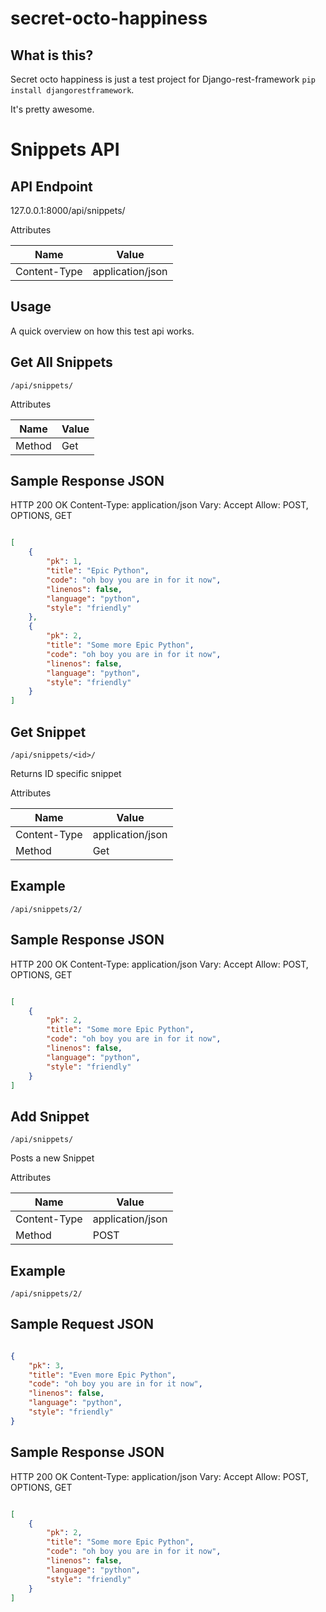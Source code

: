 secret-octo-happiness
=====================

What is this?
-------------

Secret octo happiness is just a test project for Django-rest-framework `pip install djangorestframework`. 

It's pretty awesome. 

Snippets API
============

API Endpoint
------------

127.0.0.1:8000/api/snippets/

Attributes

| Name | Value |
| ------------- | ------------- |
| Content-Type  | application/json  |

Usage
-----

A quick overview on how this test api works.

Get All Snippets
----------------

```
/api/snippets/
```


Attributes

| Name | Value |
| ------------- | ------------- |
| Method  | Get |


Sample Response JSON
--------------------
HTTP 200 OK
Content-Type: application/json
Vary: Accept
Allow: POST, OPTIONS, GET

```JSON

[
    {
        "pk": 1, 
        "title": "Epic Python", 
        "code": "oh boy you are in for it now", 
        "linenos": false, 
        "language": "python", 
        "style": "friendly"
    }, 
    {
        "pk": 2, 
        "title": "Some more Epic Python", 
        "code": "oh boy you are in for it now", 
        "linenos": false, 
        "language": "python", 
        "style": "friendly"
    }
]
```

Get Snippet
-----------

```
/api/snippets/<id>/
```

Returns ID specific snippet


Attributes

| Name | Value |
| ------------- | ------------- |
| Content-Type  | application/json  |
| Method  | Get |

Example
-------
```
/api/snippets/2/
```

Sample Response JSON
--------------------
HTTP 200 OK
Content-Type: application/json
Vary: Accept
Allow: POST, OPTIONS, GET

```JSON

[ 
    {
        "pk": 2, 
        "title": "Some more Epic Python", 
        "code": "oh boy you are in for it now", 
        "linenos": false, 
        "language": "python", 
        "style": "friendly"
    }
]
```

Add Snippet
-----------

```
/api/snippets/
```

Posts a new Snippet


Attributes

| Name | Value |
| ------------- | ------------- |
| Content-Type  | application/json  |
| Method  | POST |

Example
-------
```
/api/snippets/2/
```

Sample Request JSON
--------------------

```JSON

{
    "pk": 3, 
    "title": "Even more Epic Python", 
    "code": "oh boy you are in for it now", 
    "linenos": false, 
    "language": "python", 
    "style": "friendly"
}

```

Sample Response JSON
--------------------
HTTP 200 OK
Content-Type: application/json
Vary: Accept
Allow: POST, OPTIONS, GET

```JSON

[ 
    {
        "pk": 2, 
        "title": "Some more Epic Python", 
        "code": "oh boy you are in for it now", 
        "linenos": false, 
        "language": "python", 
        "style": "friendly"
    }
]
```
